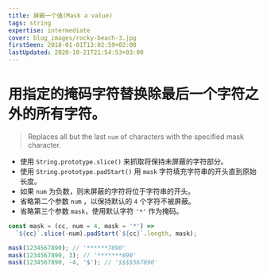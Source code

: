```yaml
---
title: 屏蔽一个值(Mask a value)
tags: string
expertise: intermediate
cover: blog_images/rocky-beach-3.jpg
firstSeen: 2018-01-01T13:02:59+02:00
lastUpdated: 2020-10-21T21:54:53+03:00
---
```


# 用指定的掩码字符替换除最后一个字符之外的所有字符。
> Replaces all but the last `num` of characters with the specified mask character.

- 使用 `String.prototype.slice()` 来抓取将保持未屏蔽的字符部分。
- 使用 `String.prototype.padStart()` 用 `mask` 字符填充字符串的开头直到原始长度。
- 如果 `num` 为负数，则未屏蔽的字符将位于字符串的开头。
- 省略第二个参数 `num` ，以保持默认的 `4` 个字符不被屏蔽。
- 省略第三个参数 `mask`，使用默认字符 `'*'` 作为掩码。

```js
const mask = (cc, num = 4, mask = '*') =>
  `${cc}`.slice(-num).padStart(`${cc}`.length, mask);
```

```js
mask(1234567890); // '******7890'
mask(1234567890, 3); // '*******890'
mask(1234567890, -4, '$'); // '$$$$567890'
```
